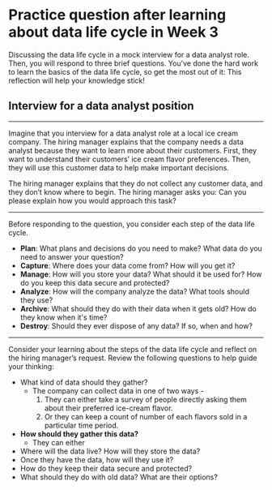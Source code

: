 # Practice question after learning about data life cycle in Week 3

Discussing the data life cycle in a mock interview for a data analyst role. Then, you will respond to three brief questions. You’ve done the hard work to learn the basics of the data life cycle, so get the most out of it: This reflection will help your knowledge stick! 

## Interview for a data analyst position

****

Imagine that you interview for a data analyst role at a local ice cream company. The hiring manager explains that the company needs a data analyst because they want to learn more about their customers. First, they want to understand their customers’ ice cream flavor preferences. Then, they will use this customer data to help make important decisions. 

The hiring manager explains that they do not collect any customer data, and they don’t know where to begin. The hiring manager asks you: Can you please explain how you would approach this task?

***
Before responding to the question, you consider each step of the data life cycle.
*   **Plan**: What plans and decisions do you need to make? What data do you need to answer your question?
*   **Capture**: Where does your data come from? How will you get it?
*    **Manage**: How will you store your data? What should it be used for? How do you keep this data secure and protected?
*    **Analyze**: How will the company analyze the data? What tools should they use?
*    **Archive**: What should they do with their data when it gets old? How do they know when it's time?
*    **Destroy**: Should they ever dispose of any data? If so, when and how?

***
Consider your learning about the steps of the data life cycle and reflect on the hiring manager’s request. Review the following questions to help guide your thinking: 

*   What kind of data should they gather? 
    *   The company can collect data in one of two ways - 
        1.  They can either take a survey of people directly asking them about their preferred ice-cream flavor.
        2.  Or they can keep a count of number of each flavors sold in a particular time period. 
*   **How should they gather this data?** 
    *   They can either 
*   Where will the data live? How will they store the data?
*   Once they have the data, how will they use it? 
*   How do they keep their data secure and protected? 
*   What should they do with old data? What are their options?
